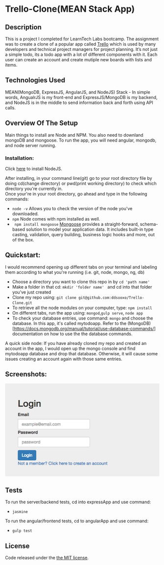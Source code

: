 # Trello-Clone(MEAN Stack App)

## Description
This is a project I completed for LearnTech Labs bootcamp. The assignment was to create a clone
of a popular app called [Trello](https://trello.com/) which is used by many
developers and technical project managers for project planning.
It’s not just a simple todo, its a todo app with a lot of different components with it.
Each user can create an account and create mutiple new boards with lists and items.

## Technologies Used
MEAN(MongoDB, ExpressJS, AngularJS, and NodeJS) Stack - In simple words, AngualrJS is my front-end and 
ExpressJS/MongoDB is my backend, and NodeJS is in the middle to send information back and forth using API calls.

 
## Overview Of The Setup
Main things to install are Node and NPM. You also need to downland mongoDB and mongoose. To run the app, you will need angular, mongodb, and node server running.

### Installation:

Click [here](https://nodejs.org/en/) to install NodeJS.

After installing, in your command line(git) go to  your root directory file by doing cd(change directory) or pwd(print working directory) to check which directory you're currently in.  
Once your're in your root directory, go ahead and type in the following commands: 
* `node -v` Allows you to check the version of the node you've downloaded.
* `npm`  Node comes with npm installed as well. 
* ` npm install mongoose`  [Mongoose](http://mongoosejs.com/docs/index.html) provides a straight-forward, schema-based solution to model your application data. It includes built-in type casting, validation, query building, business logic hooks and more, out of the box.


## Quickstart:
I would recommend opening up different tabs on your terminal and labeling them according to what you're running (i.e. git, node, mongo, ng, db)

* Choose a directory you want to clone this repo in by `cd 'path name' `
* Make a folder in that cd: `mkdir 'folder name' ` and cd into that folder you've just created
* Clone my repo using: `git clone git@github.com:ddsooxo/Trello-Clone.git`
* To retrieve all the node modules on your computer, type: `npm install `
* On different tabs, run the app using: `mongod`,`gulp serve`, `node app`
* To check your database entries, use command: ` mongo ` and choose the database. In this app, it's called mytodoapp. Refer to the (MongoDB)[https://docs.mongodb.org/manual/tutorial/use-database-commands/] documentation on how to use the the database commands.

A quick side node: If you have already cloned my repo and created an account in the app, I would open up the mongo console and find mytodoapp database and drop that database. Otherwise, it will cause some issues creating an account again with those same entries.

## Screenshots: 
![Alt text](https://github.com/ddsooxo/Trello-Clone/blob/png/png/login.png)




## Tests
To run the server/backend tests, cd into expressApp and use command:
* `jasmine`

To run the angular/frontend tests, cd to angularApp and use command: 
* `gulp test`

## License
Code released under the [the MIT license](https://github.com/ddsooxo/Trello-Clone/blob/png/LICENSE).


